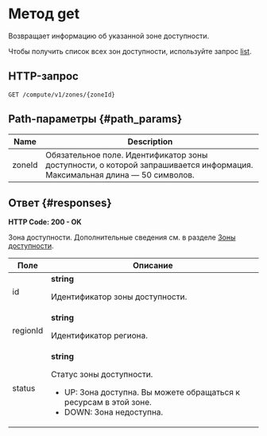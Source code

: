 # Метод get
Возвращает информацию об указанной зоне доступности.
 
Чтобы получить список всех зон доступности, используйте
запрос [list](/docs/compute/api-ref/Zone/list).
 
## HTTP-запрос
`GET /compute/v1/zones/{zoneId}`
 
## Path-параметры {#path_params}
 
Name | Description
--- | ---
zoneId | Обязательное поле. Идентификатор зоны доступности, о которой запрашивается информация.  Максимальная длина — 50 символов.
 
## Ответ {#responses}
**HTTP Code: 200 - OK**

Зона доступности. Дополнительные сведения см. в разделе [Зоны
доступности](/docs/overview/concepts/geo-scope).
 
Поле | Описание
--- | ---
id | **string**<br><p>Идентификатор зоны доступности.</p> 
regionId | **string**<br><p>Идентификатор региона.</p> 
status | **string**<br><p>Статус зоны доступности.</p> <ul> <li>UP: Зона доступна. Вы можете обращаться к ресурсам в этой зоне.</li> <li>DOWN: Зона недоступна.</li> </ul> 